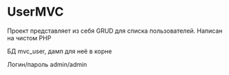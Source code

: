 # UserMVC

Проект представляет из себя GRUD для списка пользователей. Написан на чистом PHP

БД mvc_user, дамп для неё в корне

Логин/пароль admin/admin
